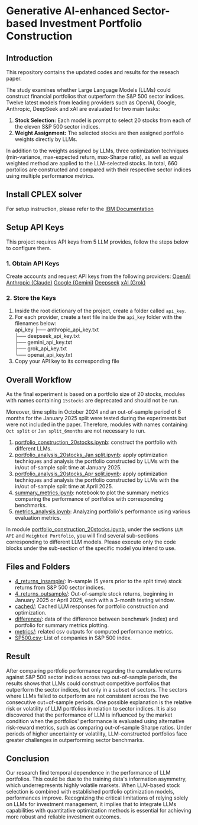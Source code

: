 # Generative AI-enhanced Sector-based Investment Portfolio Construction
## Introduction
This repository contains the updated codes and results for the reseach paper.

The study examines whether Large Language Models (LLMs) could construct financial portfolios that outperform the S&P 500 sector indices. Twelve latest models from leading providers such as OpenAI, Google, Anthropic, DeepSeek and xAI are evaluated for two main tasks:

1. **Stock Selection:** Each model is prompt to select 20 stocks from each of the eleven S&P 500 sector indices.
2. **Weight Assignment:** The selected stocks are then assigned portfolio weights directly by LLMs.

In addition to the weights assigned by LLMs, three optimization techniques (min-variance, max-expected return, max-Sharpe ratio), as well as equal weighted method are applied to the LLM-selected stocks. In total, 660 portolios are constructed and compared with their respective sector indices using multiple performance metrics.

## Install CPLEX solver
For setup instruction, please refer to the [IBM Documentation](https://www.ibm.com/docs/en/icos/22.1.2?topic=cplex-installing)

## Setup API Keys
This project requires API keys from 5 LLM provides, follow the steps below to configure them.

### 1. Obtain API Keys
Create accounts and request API keys from the following providers:
[OpenAI](https://platform.openai.com/account/api-keys)
[Anthropic (Claude)](https://console.anthropic.com/settings/keys)
[Google (Gemini)](https://aistudio.google.com/apikey)
[Deepseek](https://platform.deepseek.com/api_keys)
[xAI (Grok)](https://console.x.ai/team/256ef55d-0d0c-43bd-bff2-955a28debfbd/api-keys)

### 2. Store the Keys
1. Inside the root dictionary of the project, create a folder called ``api_key``.
2. For each provider, create a text file inside the ``api_key`` folder with the filenames below:  
    api_key
    ├── anthropic_api_key.txt  
    ├── deepseek_api_key.txt  
    ├── gemini_api_key.txt  
    ├── grok_api_key.txt  
    └── openai_api_key.txt  
3. Copy your API key to its corresponding file

## Overall Workflow
As the final experiment is based on a portfolio size of 20 stocks, modules with names containing ``15stocks`` are deprecated and should not be run.

Moreover, time splits in October 2024 and an out-of-sample period of 6 months for the January 2025 split were tested during the experiments but were not included in the paper. Therefore, modules with names containing ``Oct split`` or ``Jan split_6months`` are not necessary to run.

1. [portfolio_construction_20stocks.ipynb](portfolio_construction_20stocks.ipynb): construct the portfolio with different LLMs.
2. [portfolio_analysis_20stocks_Jan split.ipynb](<portfolio_analysis_20stocks_Jan split.ipynb>): apply optimization techniques and analysis the portfolio constructed by LLMs with the in/out of-sample split time at January 2025.
3. [portfolio_analysis_20stocks_Apr split.ipynb](<portfolio_analysis_20stocks_Apr split.ipynb>): apply optimization techniques and analysis the portfolio constructed by LLMs with the in/out of-sample split time at April 2025.
4. [summary_metrics.ipynb](summary_metrics.ipynb): notebook to plot the summary metrics comparing the performance of portfolios with corresponding benchmarks.
5. [metrics_analysis.ipynb](metrics_analysis.ipynb): Analyzing portfolio's performance using various evaluation metrics.

In module [portfolio_construction_20stocks.ipynb](portfolio_construction_20stocks.ipynb), under the sections ``LLM API`` and ``Weighted Portfolio``, you will find several sub-sections corresponding to different LLM models. Please execute only the code blocks under the sub-section of the specific model you intend to use.

## Files and Folders
- [4_returns_insample/](4_returns_insample): In-sample (5 years prior to the split time) stock returns from S&P 500 sector indices. 
- [4_returns_outsample/](4_returns_outsample): Out-of-sample stock returns, beginning in January 2025 or April 2025, each with a 3-month testing window. 
- [cached/](cached): Cached LLM responses for portfolio construction and optimization. 
- [difference/](difference): data of the difference between benchmark (index) and portfolio for summary metrics plotting. 
- [metrics/](metrics): related csv outputs for computed performance metrics.
- [SP500.csv](SP500.csv): List of companies in S&P 500 index.

## Result
After comparing portfolio performance regarding the cumulative returns against S&P 500 sector indices across two out-of-sample periods, the results shows that LLMs could construct competitive portfolios that outperform the sector indices, but only in a subset of sectors. The sectors where LLMs failed to outperform are not consistent across the two consecutive out=of-sample periods. One possible explanation is the relative risk or volatility of LLM portfolios in relation to sector indices. It is also discovered that the performance of LLM is influenced by the market condition when the portfolios' performance is evaluated using alternative risk-reward metrics, such as comparing out-of-sample Sharpe ratios. Under periods of higher uncertainty or volatility, LLM-constructed portfolios face greater challenges in outperforming sector benchmarks.

## Conclusion
Our research find temporal dependence in the performance of LLM portfolios. This could be due to the training data's information asymmetry, which underrepresents highly volatile markets. When LLM-based stock selection is combined with established portfolio optimization models, performances improve. Recognizing the critical limitations of relying solely on LLMs for investment management, it implies that to integrate LLMs capabilities with quantitative optimization methods is essential for achieving more robust and reliable investment outcomes.
